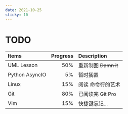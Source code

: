 ```yaml
---
date: 2021-10-25
sticky: 10
---
```


# TODO

| Items          | Progress | Description          |
| :------------- | -------: | :------------------- |
| UML Lesson     |      50% | 重新制图 ~~Damn it~~ |
| Python AsyncIO |       5% | 暂时搁置             |
| Linux          |      15% | 阅读 命令行的艺术    |
| Git            |      80% | 已阅读完 Git Pro     |
| Vim            |      15% | 快捷键忘记...        |
